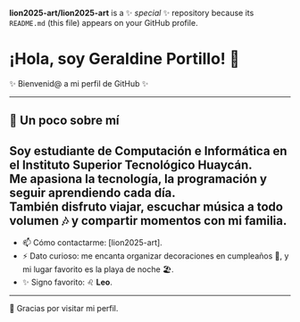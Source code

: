 **lion2025-art/lion2025-art** is a ✨ _special_ ✨ repository because its `README.md` (this file) appears on your GitHub profile.

# ¡Hola, soy Geraldine Portillo! 👋  

✨ Bienvenid@ a mi perfil de GitHub ✨  
***************************************

## 🌟 Un poco sobre mí  
Soy estudiante de **Computación e Informática** en el Instituto Superior Tecnológico Huaycán.  
Me apasiona la tecnología, la programación y seguir aprendiendo cada día.  
También disfruto viajar, escuchar música a todo volumen 🎶 y compartir momentos con mi familia.  
-------------------------------------------------------------------------------------------------

- 📫 Cómo contactarme: [lion2025-art].  
- ⚡ Dato curioso: me encanta organizar decoraciones en cumpleaños 🎈, y mi lugar favorito es la playa de noche 🏖.
- ✨ Signo favorito: ♌ **Leo**.

-------------------------------------------------------------------------------------------------------------------------
🌟 Gracias por visitar mi perfil.
